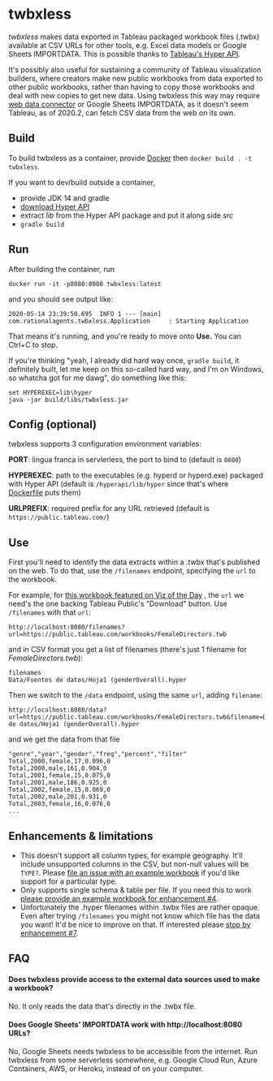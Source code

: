 # twbxless
*twbxless* makes data exported in Tableau packaged workbook files (.twbx) available at CSV URLs for other tools, 
e.g. Excel data models or Google Sheets IMPORTDATA. This is possible thanks to 
[Tableau's Hyper API](https://help.tableau.com/current/api/hyper_api/en-us/index.html).

It's possibly also useful for sustaining a community of Tableau visualization builders, where creators make new 
public workbooks from data exported to other public workbooks, rather than having to copy those workbooks and deal 
with new copies to get new data. Using twbxless this way may require
[web data connector](https://help.tableau.com/current/pro/desktop/en-us/examples_web_data_connector.htm) 
or Google Sheets IMPORTDATA, as it doesn't seem Tableau, as of 2020.2, can fetch CSV data from the web on its own.

## Build

To build twbxless as a container, provide 
[Docker](https://hub.docker.com/search?q=&type=edition&offering=community&sort=updated_at&order=desc)
then `docker build . -t twbxless`.

If you want to dev/build outside a container,
 - provide JDK 14 and gradle
 - [download Hyper API](https://tableau.com/support/releases/hyper-api/latest)
 - extract *lib* from the Hyper API package and put it along side *src*
 - `gradle build`

## Run

After building the container, run

```
docker run -it -p8080:8080 twbxless:latest
```

and you should see output like:

```
2020-05-14 23:39:50.695  INFO 1 --- [main] com.rationalagents.twbxless.Application     : Starting Application
```

That means it's running, and you're ready to move onto **Use.** You can Ctrl+C to stop.

If you're thinking "yeah, I already did hard way once, `gradle build`, it definitely built, let me keep on this 
so-called hard way, and I'm on Windows, so whatcha got for me dawg", do something like this:

```
set HYPEREXEC=lib\hyper
java -jar build/libs/twbxless.jar
```

## Config (optional)

twbxless supports 3 configuration environment variables:

**PORT**: lingua franca in servlerless, the port to bind to (default is `8080`)

**HYPEREXEC**: path to the executables (e.g. hyperd or hyperd.exe) packaged with Hyper API (default is `/hyperapi/lib/hyper` since that's where [Dockerfile](Dockerfile) puts them)

**URLPREFIX**: required prefix for any URL retrieved (default is `https://public.tableau.com/`)


## Use

First you'll need to identify the data extracts within a .twbx that's published on the web. To do that, 
use the `/filenames` endpoint, specifying the `url` to the workbook.

For example, for [this workbook featured on Viz of the Day](https://public.tableau.com/profile/maximiliano4575#!/vizhome/FemaleDirectors/FemaleDirectors)
, the `url` we need's the one backing Tableau Public's "Download" button. Use `/filenames` with that `url`: 

```
http://localhost:8080/filenames?url=https://public.tableau.com/workbooks/FemaleDirectors.twb
```

and in CSV format you get a list of filenames (there's just 1 filename for *FemaleDirectors.twb*):

```
filenames
Data/Fuentes de datos/Hoja1 (genderOverall).hyper
```

Then we switch to the `/data` endpoint, using the same `url`, adding `filename`:

```
http://localhost:8080/data?url=https://public.tableau.com/workbooks/FemaleDirectors.twb&filename=Data/Fuentes de datos/Hoja1 (genderOverall).hyper
```

and we get the data from that file

```
"genre","year","gender","freq","percent","filter"
Total,2000,female,17,0.096,0
Total,2000,male,161,0.904,0
Total,2001,female,15,0.075,0
Total,2001,male,186,0.925,0
Total,2002,female,15,0.069,0
Total,2002,male,201,0.931,0
Total,2003,female,16,0.076,0
...
```

## Enhancements & limitations

- This doesn't support all column types, for example geography. It'll include unsupported columns in the CSV, but 
non-null values will be `TYPE?`. Please [file an issue with an example workbook](/../../issues) if you'd like support
for a particular type.
- Only supports single schema & table per file. If you need this to work
[please provide an example workbook for enhancement #4](/../../issues/4).
- Unfortunately the .hyper filenames within .twbx files are rather opaque. Even after trying `/filenames` you might not
know which file has the data you want! It'd be nice to improve on that. If interested please
[stop by enhancement #7](/../../issues/7).

## FAQ

#### Does twbxless provide access to the external data sources used to make a workbook?

No. It only reads the data that's directly in the .twbx file.

#### Does Google Sheets' IMPORTDATA work with http:<nolink>//localhost:8080 URLs?

No, Google Sheets needs twbxless to be accessible from the internet. Run twbxless from some serverless somewhere,
e.g. Google Cloud Run, Azure Containers, AWS, or Heroku, instead of on your computer.


